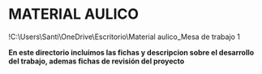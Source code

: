 # MATERIAL AULICO

!C:\Users\Santi\OneDrive\Escritorio\Material aulico_Mesa de trabajo 1
 
**En este directorio incluimos las fichas y descripcion sobre el desarrollo del trabajo, ademas fichas de revisión del proyecto** 